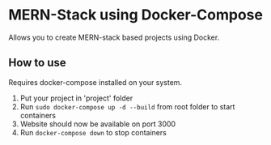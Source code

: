 # MERN-Stack using Docker-Compose
Allows you to create MERN-stack based projects using Docker.

## How to use
Requires docker-compose installed on your system. 

1. Put your project in 'project' folder
1. Run `sudo docker-compose up -d --build` from root folder to start containers
1. Website should now be available on port 3000
1. Run `docker-compose down` to stop containers
